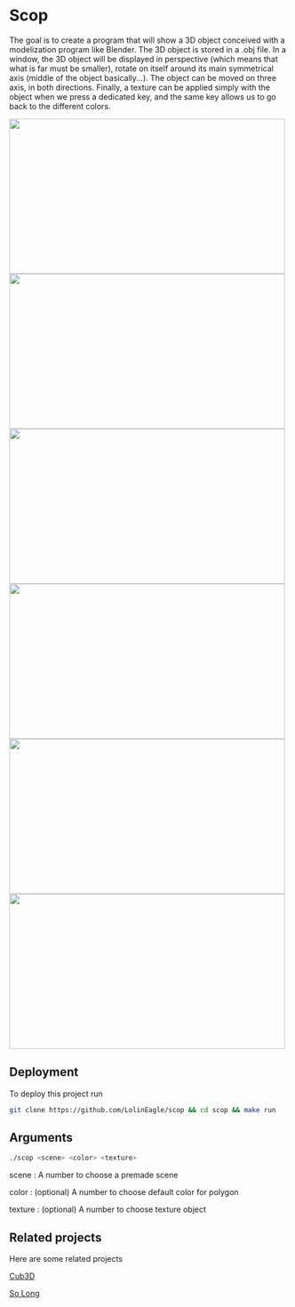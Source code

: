# Scop
The goal is to create a program that will show a 3D object conceived with a modelization program like Blender. The 3D object is stored in a .obj file. In a window, the 3D object will be displayed in perspective (which means that what is far must be smaller), rotate on itself around its main symmetrical axis (middle of the object basically...). The object can be moved on three axis, in both directions. Finally, a texture can be applied simply with the object when we press a dedicated key, and the same key allows us to go back to the different colors.

<img src="https://github.com/user-attachments/assets/3a1b1716-789d-4671-83aa-32c4303b7d25" width="496" height="279"/>
<img src="https://github.com/user-attachments/assets/73dc89d7-c726-4c43-bdda-d18c6c1cec50" width="496" height="279"/>
<img src="https://github.com/user-attachments/assets/181679cd-2cf9-449b-9ac5-090934edde16" width="496" height="279"/>
<img src="https://github.com/user-attachments/assets/f3bc97c7-da17-4e19-9137-c3a9a79ff6ef" width="496" height="279"/>
<img src="https://github.com/user-attachments/assets/362c8eaf-8cc6-41da-9097-84ccd7ab9b49" width="496" height="279"/>
<img src="https://github.com/user-attachments/assets/cdef6286-8273-4e19-9e8c-3e08ea5f29f1" width="496" height="279"/>

## Deployment
To deploy this project run
```bash
git clone https://github.com/LolinEagle/scop && cd scop && make run
```

## Arguments
```bash
./scop <scene> <color> <texture>
```
scene : A number to choose a premade scene

color : (optional) A number to choose default color for polygon

texture : (optional) A number to choose texture object

## Related projects
Here are some related projects

[Cub3D](https://github.com/LolinEagle/Cub3D)

[So Long](https://github.com/LolinEagle/so_long)
